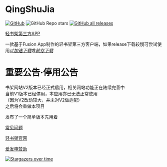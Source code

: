# QingShuJia
[![GitHub](https://img.shields.io/github/license/cyb233/QingShuJia)](https://github.com/cyb233/QingShuJia/blob/master/LICENSE) ![GitHub Repo stars](https://img.shields.io/github/stars/cyb233/QingShuJia?style=flat) [![GitHub all releases](https://img.shields.io/github/downloads/cyb233/QingShuJia/total.svg)](https://github.com/cyb233/QingShuJia/releases)

[轻书架第三方APP](https://github.com/cyb233/QingShuJia/releases/latest)

一款基于Fusion App制作的轻书架第三方客户端，如果release下载较慢可尝试使用[*cf加速下载*](https://ghproxy.com/)或[*转存下载*](https://d.serctl.com/)

# 重要公告·停用公告

书架网站V2版本已经正式启用，相关网站功能正在陆续完善中  
当前V1版本已经停用，本应用亦已无法正常使用  
（因为V2改动较大，并未对V2做适配）  
之后将会重做本项目  

发布了一个简单版本先用着

[常见问题](https://cyb233.github.io/QingShuJia/faq)

[轻书架官网](https://www.acgdmzy.com)

[爱发电赞助](https://afdian.net/@Schwi)

[![Stargazers over time](https://starchart.cc/cyb233/QingShuJia.svg)](https://starchart.cc/cyb233/QingShuJia)
